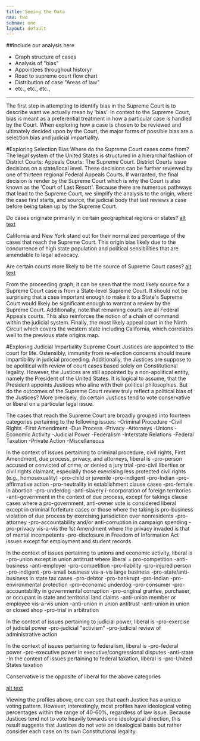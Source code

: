 ```yaml
---
title: Seeing the Data
nav: two
subnav: one
layout: default
---
```


##Include our analysis here
- Graph structure of cases
- Analysis of "bias"
- Appointees throughout historyr
- Road to supreme court flow chart
- Distribution of case "Areas of law"
- etc., etc., etc., 


---
The first step in attempting to identify bias in the Supreme Court is to describe want we actually mean by 'bias'. In context to the Supreme Court, bias is meant as a preferential treatment in how a particular case is handled by the Court. When exploring how a case is chosen to be reviewed  and ultimately decided upon by the Court, the major forms of possible bias are a selection bias and judicial impartiality. 


#Exploring Selection Bias
Where do the Supreme Court cases come from? The legal system of the United States is structured in a hierarchal fashion of District Courts: Appeals Courts: The Supreme Court.  District Courts issue decisions on a state/local level. These decisions can be further reviewed by one of thirteen regional Federal Appeals Courts. If warranted, the final decision is render by the Supreme Court which is why the Court is also known as the 'Court of Last Resort'.  Because there are numerous pathways that lead to the Supreme Court, we simplify the analysis to the origin, where the case first starts, and source, the judicial body that last reviews a case before being taken up by the Supreme Court.

Do cases originate primarily in certain geographical regions or states?
[alt text]({{site.baseurl}}img/CholorplethOrigin.png "State Origins")

California and New York stand out for their normalized percentage of the cases that reach the Supreme Court. This origin bias likely due to the concurrence of  high state population and political sensibilities that are amendable to legal advocacy.

Are certain courts more likely to be the source of Supreme Court cases?
[alt text]({{site.baseurl}}img/Source_bar.png "Case Source")

From the proceeding graph, it can be seen that the most likely source for a Supreme Court case is from a State-level Supreme Court. It should not be surprising that a case important enough to make it to a State's Supreme Court would likely be significant enough to warrant a review by the Supreme Court. Additionally, note that remaining courts are all Federal Appeals courts. This also reinforces the notion of a chain of command within the judicial system. Finally, the most likely appeal court in the Ninth Circuit which covers the western state including California, which correlates well to the previous state origins map. 

#Exploring Judicial Impartiality
Supreme Court Justices are appointed to the court for life. Ostensibly, immunity from re-election concerns should insure impartibility in judicial proceeding. Additionally, the Justices are suppose to be apolitical with review of court cases based solely on Constitutional legality. However, the Justices are still appointed by a non-apolitical entity, namely the President of the United States. It is logical to assume, that the President appoints Justices who aline with their political philosophies. But do the outcomes of the Supreme Court review truly reflect a political bias of the Justices? More precisely, do certain Justices  tend to vote conservative or liberal on a particular legal issue. 

The cases that reach the Supreme Court are broadly grouped into fourteen categories pertaining to the following issues:
-Criminal Procedure
-Civil Rights
-First Amendment
-Due Process
-Privacy
-Attorneys
-Unions
-Economic Activity
-Judicial Power
-Federalism
-Interstate Relations
-Federal Taxation
-Private Action
-Miscellaneous

In the context of issues pertaining to criminal procedure, civil rights, First Amendment, due process, privacy, and attorneys, liberal is
-pro-person accused or convicted of crime, or denied a jury trial
-pro-civil liberties or civil rights claimant, especially those exercising less protected civil rights (e.g., homosexuality)
-pro-child or juvenile
-pro-indigent
-pro-Indian
-pro-affirmative action
-pro-neutrality in establishment clause cases
-pro-female in abortion
-pro-underdog
-anti-slavery
i-ncorporation of foreign territories
-anti-government in the context of due process, except for takings clause cases where a pro-government, anti-owner vote is considered liberal except in criminal forfeiture cases or those where the taking is pro-business
violation of due process by exercising jurisdiction over nonresidents
-pro-attorney
-pro-accountability and/or anti-corruption in campaign spending
-pro-privacy vis-a-vis the 1st Amendment where the privacy invaded is that of mental incompetents
-pro-disclosure in Freedom of Information Act issues except for employment and student records

In the context of issues pertaining to unions and economic activity, liberal is
-pro-union except in union antitrust where liberal = pro-competition
-anti-business
-anti-employer
-pro-competition
-pro-liability
-pro-injured person
-pro-indigent
-pro-small business vis-a-vis large business
-pro-state/anti-business in state tax cases
-pro-debtor
-pro-bankrupt
-pro-Indian
-pro-environmental protection
-pro-economic underdog
-pro-consumer
-pro-accountability in governmental corruption
-pro-original grantee, purchaser, or occupant in state and territorial land claims
-anti-union member or employee vis-a-vis union
-anti-union in union antitrust
-anti-union in union or closed shop
-pro-trial in arbitration

In the context of issues pertaining to judicial power, liberal is
-pro-exercise of judicial power
-pro-judicial "activism"
-pro-judicial review of administrative action

In the context of issues pertaining to federalism, liberal is
-pro-federal power
-pro-executive power in executive/congressional disputes
-anti-state
-In the context of issues pertaining to federal taxation, liberal is
-pro-United States taxation

Conservative is the opposite of liberal for the above categories

[alt text]({{site.baseurl}}img/Justice_Profiles.png "Justice Profiles")

Viewing the profiles above, one can see that each Justice has a unique voting pattern. However, interestingly, most profiles have ideological voting percentages within the range of 40-60%, regardless of law issue. Because Justices tend not to vote heavily towards one ideological direction, this result suggests that Justices do not vote on idealogical basis but rather consider each case on its own Constitutional legality.


